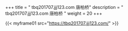 +++
title = "  tbq201707.jjj123.com 唐柏桥"
description = "  tbq201707.jjj123.com 唐柏桥  "
weight = 20
+++


{{< myframe01 src="https://tbq201707.jjj123.com/" >}}
